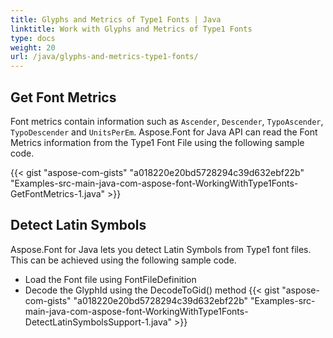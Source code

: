 ```yaml
---
title: Glyphs and Metrics of Type1 Fonts | Java
linktitle: Work with Glyphs and Metrics of Type1 Fonts
type: docs
weight: 20
url: /java/glyphs-and-metrics-type1-fonts/
---
```

## **Get Font Metrics**
Font metrics contain information such as `Ascender`, `Descender`, `TypoAscender`, `TypoDescender` and `UnitsPerEm`. Aspose.Font for Java API can read the Font Metrics information from the Type1 Font File using the following sample code.

{{< gist "aspose-com-gists" "a018220e20bd5728294c39d632ebf22b" "Examples-src-main-java-com-aspose-font-WorkingWithType1Fonts-GetFontMetrics-1.java" >}}

## **Detect Latin Symbols**
Aspose.Font for Java lets you detect Latin Symbols from Type1 font files. This can be achieved using the following sample code.

 * Load the Font file using FontFileDefinition
 * Decode the GlyphId using the DecodeToGid() method
 {{< gist "aspose-com-gists" "a018220e20bd5728294c39d632ebf22b" "Examples-src-main-java-com-aspose-font-WorkingWithType1Fonts-DetectLatinSymbolsSupport-1.java" >}}
